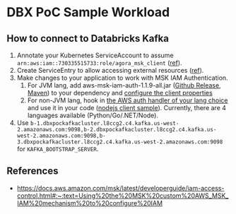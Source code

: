 # DBX PoC Sample Workload

## How to connect to Databricks Kafka

1. Annotate your Kubernetes ServiceAccount to assume `arn:aws:iam::730335515733:role/agora_msk_client` ([ref](https://github.com/wp-wcm/city/blob/main/infrastructure/k8s/common/dbx-poc/base/service-account.yaml)).
2. Create ServiceEntry to allow accessing external resources ([ref](https://github.com/wp-wcm/city/blob/main/infrastructure/k8s/common/dbx-poc/base/service-entry.yaml)).
3. Make changes to your application to work with MSK IAM Authentication.
    1. For JVM lang, add aws-msk-iam-auth-1.1.9-all.jar ([Github Release](https://github.com/aws/aws-msk-iam-auth/releases/tag/v1.1.9), [Maven](https://repo1.maven.org/maven2/software/amazon/msk/aws-msk-iam-auth/1.1.9/)) to your dependency and [configure the client properties](https://github.com/wp-wcm/city/blob/main/infrastructure/k8s/common/dbx-poc/kafka-admin-cli/client.properties)
    2. For non-JVM lang, hook in [the AWS auth handler of your lang choice](https://github.com/search?q=org%3Aaws+aws-msk-iam-sasl-signer&type=repositories) and use it in your code ([nodejs client sample](https://github.com/wp-wcm/city/blob/9121025/ns/dbx-poc/nodejs-sample/main.js#L35)). Currently, there are 4 languages available (Python/Go/.NET/Node).
4. Use `b-1.dbxpockafkacluster.l8ccg2.c4.kafka.us-west-2.amazonaws.com:9098,b-2.dbxpockafkacluster.l8ccg2.c4.kafka.us-west-2.amazonaws.com:9098,b-3.dbxpockafkacluster.l8ccg2.c4.kafka.us-west-2.amazonaws.com:9098` for `KAFKA_BOOTSTRAP_SERVER`.

## References

- https://docs.aws.amazon.com/msk/latest/developerguide/iam-access-control.html#:~:text=Using%20the%20MSK%20custom%20AWS_MSK_IAM%20mechanism%20to%20configure%20IAM
